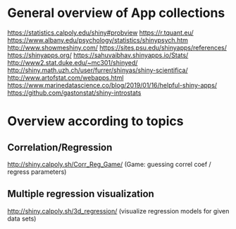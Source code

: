 # General overview of App collections
https://statistics.calpoly.edu/shiny#probview
https://r.tquant.eu/
https://www.albany.edu/psychology/statistics/shinypsych.htm
http://www.showmeshiny.com/
https://sites.psu.edu/shinyapps/references/
https://shinyapps.org/
https://sahuvaibhav.shinyapps.io/Stats/
http://www2.stat.duke.edu/~mc301/shinyed/
http://shiny.math.uzh.ch/user/furrer/shinyas/shiny-scientifica/
http://www.artofstat.com/webapps.html
https://www.marinedatascience.co/blog/2019/01/16/helpful-shiny-apps/
https://github.com/gastonstat/shiny-introstats

# Overview according to topics

## Correlation/Regression
http://shiny.calpoly.sh/Corr_Reg_Game/ (Game: guessing correl coef / regress parameters)

## Multiple regression visualization
http://shiny.calpoly.sh/3d_regression/ (visualize regression models for given data sets)

